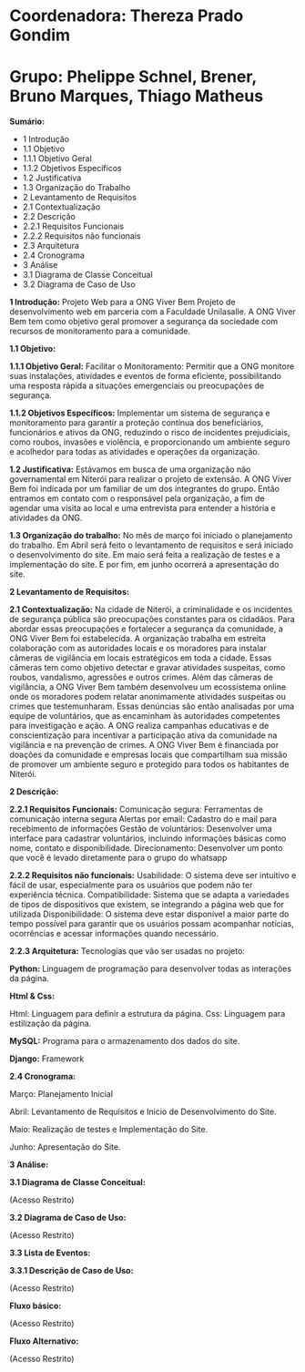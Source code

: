 # Coordenadora: Thereza Prado Gondim

# Grupo: Phelippe Schnel, Brener, Bruno Marques, Thiago Matheus

<strong>Sumário:</strong>

<ul>
    <li>1 Introdução</li> 
    <li>1.1 Objetivo</li>  
    <li>1.1.1 Objetivo Geral</li>  
    <li>1.1.2 Objetivos Específicos</li> 
    <li>1.2 Justificativa</li> 
    <li>1.3 Organização do Trabalho</li> 
    <li>2 Levantamento de Requisitos</li>  
    <li>2.1 Contextualização</li>  
    <li>2.2 Descrição</li>  
    <li>2.2.1 Requisitos Funcionais</li>  
    <li>2.2.2 Requisitos não funcionais</li> 
    <li>2.3 Arquitetura</li>  
    <li>2.4 Cronograma</li>  
    <li>3 Análise</li>  
    <li>3.1 Diagrama de Classe Conceitual</li>  
    <li>3.2 Diagrama de Caso de Uso </li>
</ul>


<strong>1 Introdução:</strong> 
Projeto Web para a ONG Viver Bem 
Projeto de desenvolvimento web em parceria com a Faculdade Unilasalle. 
A ONG Viver Bem tem como objetivo geral promover a segurança da sociedade com recursos de monitoramento para a comunidade. 

<strong>1.1 Objetivo:</strong> 

<strong>1.1.1 Objetivo Geral:</strong> 
Facilitar o Monitoramento: Permitir que a ONG monitore suas instalações, atividades e eventos de forma eficiente, possibilitando uma resposta rápida a situações emergenciais ou preocupações de segurança. 

<strong>1.1.2 Objetivos Específicos:</strong> 
Implementar um sistema de segurança e monitoramento para garantir a proteção contínua dos beneficiários, funcionários e ativos da ONG, reduzindo o risco de incidentes prejudiciais, como roubos, invasões e violência, e proporcionando um ambiente seguro e acolhedor para todas as atividades e operações da organização. 

<strong>1.2 Justificativa:</strong> 
Estávamos em busca de uma organização não governamental em Niterói para realizar o projeto de extensão. A ONG Viver Bem foi indicada por um familiar de um dos integrantes do grupo. Então entramos em contato com o responsável pela organização, a fim de agendar uma visita ao local e uma entrevista para entender a história e atividades da ONG. 

<strong>1.3 Organização do trabalho:</strong> 
No mês de março foi iniciado o planejamento do trabalho.
Em Abril será feito o levantamento de requisitos e será iniciado o desenvolvimento do site. 
Em maio será feita a realização de testes e a implementação do site. E por fim, em junho ocorrerá a apresentação do site. 

<strong>2 Levantamento de Requisitos:</strong> 

<strong>2.1 Contextualização:</strong> 
Na cidade de Niterói, a criminalidade e os incidentes de segurança pública são preocupações constantes para os cidadãos. Para abordar essas preocupações e fortalecer a segurança da comunidade, a ONG Viver Bem foi estabelecida. A organização trabalha em estreita colaboração com as autoridades locais e os moradores para instalar câmeras de vigilância em locais estratégicos em toda a cidade. Essas câmeras tem como objetivo detectar e gravar atividades suspeitas, como roubos, vandalismo, agressões e outros crimes. 
Além das câmeras de vigilância, a ONG Viver Bem também desenvolveu um ecossistema online onde os moradores podem relatar anonimamente atividades suspeitas ou crimes que testemunharam. Essas denúncias são então analisadas por uma equipe de voluntários, que as encaminham às autoridades competentes para investigação e ação. 
A ONG realiza campanhas educativas e de conscientização para incentivar a participação ativa da comunidade na vigilância e na prevenção de crimes. A ONG Viver Bem é financiada por doações da comunidade e empresas locais que compartilham sua missão de promover um ambiente seguro e protegido para todos os habitantes de Niterói. 

<strong>2 Descrição:</strong> 

<strong>2.2.1 Requisitos Funcionais:</strong> 
Comunicação segura: Ferramentas de comunicação interna segura Alertas por email: Cadastro do e mail para recebimento de informações 
Gestão de voluntários: Desenvolver uma interface para cadastrar voluntários, incluindo informações básicas como nome, contato e disponibilidade.
Direcionamento: Desenvolver um ponto que você é levado diretamente para o grupo do whatsapp

<strong>2.2.2 Requisitos não funcionais:</strong> 
Usabilidade: O sistema deve ser intuitivo e fácil de usar, especialmente para os usuários que podem não ter experiência técnica. 
Compatibilidade: Sistema que se adapta a variedades de tipos de dispositivos que existem, se integrando a página web que for utilizada 
Disponibilidade: O sistema deve estar disponível a maior parte do tempo possível para garantir que os usuários possam acompanhar notícias, ocorrências e acessar informações quando necessário. 

<strong>2.2.3 Arquitetura:</strong> 
Tecnologias que vão ser usadas no projeto: 

<strong>Python:</strong> 
Linguagem de programação para desenvolver todas as interações da página.

<strong>Html & Css:</strong> 

Html: Linguagem para definir a estrutura da página. 
Css: Linguagem para estilização da página. 

<strong>MySQL:</strong> 
Programa para o armazenamento dos dados do site.

<strong>Django:</strong> 
Framework 

<strong>2.4 Cronograma:</strong> 

Março: Planejamento Inicial

Abril: Levantamento de Requisitos e Inicio de Desenvolvimento do Site.

Maio: Realização de testes e Implementação do Site.

Junho: Apresentação do Site.

<strong>3 Análise:</strong> 

<strong>3.1 Diagrama de Classe Conceitual:</strong> 

(Acesso Restrito)

<strong>3.2 Diagrama de Caso de Uso:</strong>

(Acesso Restrito)

<strong>3.3 Lista de Eventos:</strong>

<strong>3.3.1 Descrição de Caso de Uso:</strong>

(Acesso Restrito)

<strong>Fluxo básico:</strong> 

(Acesso Restrito)

<strong>Fluxo Alternativo:</strong>

(Acesso Restrito)
